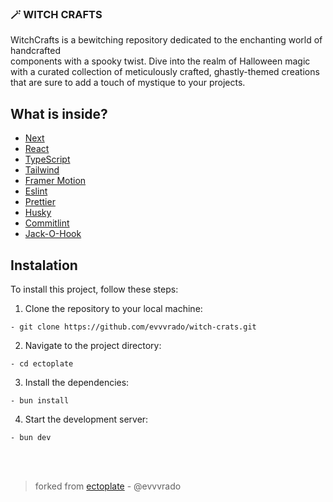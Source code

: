### 🪄 WITCH CRAFTS

WitchCrafts is a bewitching repository dedicated to the enchanting world of handcrafted<br> components with a spooky twist. Dive into the realm of Halloween magic with a curated collection of meticulously crafted, ghastly-themed creations that are sure to add a touch of mystique to your projects.

## What is inside?

-   [Next](https://nextjs.org/docs)
-   [React](https://reactjs.org)
-   [TypeScript](https://www.typescriptlang.org)
-   [Tailwind](https://tailwindcss.com/)
-   [Framer Motion](https://www.framer.com/motion/)
-   [Eslint](https://eslint.org)
-   [Prettier](https://prettier.io)
-   [Husky](https://github.com/typicode/husky)
-   [Commitlint](https://commitlint.js.org/#/)
-   [Jack-O-Hook](https://github.com/evvvrado/jack-o-hook)

## Instalation

To install this project, follow these steps:

1. Clone the repository to your local machine:

```
- git clone https://github.com/evvvrado/witch-crats.git
```

2. Navigate to the project directory:

```
- cd ectoplate
```

3. Install the dependencies:

```
- bun install
```

4. Start the development server:

```
- bun dev
```

<br>
<br>

> forked from [ectoplate](https://github.com/evvvrado/ectoplate) - @evvvrado
